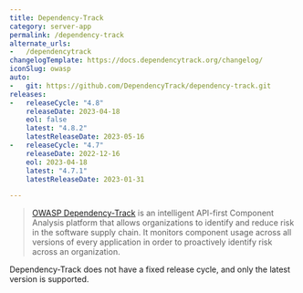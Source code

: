 ```yaml
---
title: Dependency-Track
category: server-app
permalink: /dependency-track
alternate_urls:
-   /dependencytrack
changelogTemplate: https://docs.dependencytrack.org/changelog/
iconSlug: owasp
auto:
-   git: https://github.com/DependencyTrack/dependency-track.git
releases:
-   releaseCycle: "4.8"
    releaseDate: 2023-04-18
    eol: false
    latest: "4.8.2"
    latestReleaseDate: 2023-05-16
-   releaseCycle: "4.7"
    releaseDate: 2022-12-16
    eol: 2023-04-18
    latest: "4.7.1"
    latestReleaseDate: 2023-01-31

---
```


> [OWASP Dependency-Track](https://dependencytrack.org/) is an intelligent API-first Component Analysis platform
> that allows organizations to identify and reduce risk in the software supply chain.
> It monitors component usage across all versions of every application
> in order to proactively identify risk across an organization.

Dependency-Track does not have a fixed release cycle, and only the latest version is supported.
